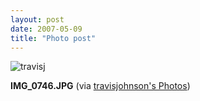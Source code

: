 ```yaml
---
layout: post
date: 2007-05-09
title: "Photo post"
---
```

![travisj](/images/c322a4cc2847c178a674c9df267308ad7b6809545716ccd1d4f72dc39822fad2.jpg)

<b>IMG_0746.JPG</b> (via <a href="http://www.flickr.com/photos/travisjohnson/491219948/">travisjohnson's Photos</a>)